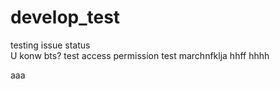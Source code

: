 # develop_test
testing issue status <br>
U konw bts? test access permission
test marchnfklja
hhff
hhhh

aaa